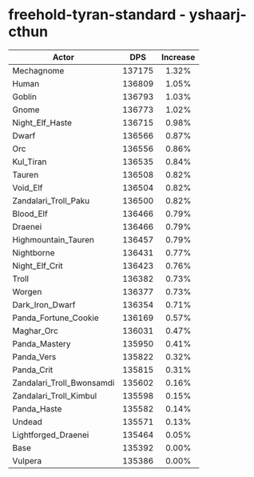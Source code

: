 # freehold-tyran-standard - yshaarj-cthun
| Actor | DPS | Increase |
|---|:---:|:---:|
|Mechagnome|137175|1.32%|
|Human|136809|1.05%|
|Goblin|136793|1.03%|
|Gnome|136773|1.02%|
|Night_Elf_Haste|136715|0.98%|
|Dwarf|136566|0.87%|
|Orc|136556|0.86%|
|Kul_Tiran|136535|0.84%|
|Tauren|136508|0.82%|
|Void_Elf|136504|0.82%|
|Zandalari_Troll_Paku|136500|0.82%|
|Blood_Elf|136466|0.79%|
|Draenei|136466|0.79%|
|Highmountain_Tauren|136457|0.79%|
|Nightborne|136431|0.77%|
|Night_Elf_Crit|136423|0.76%|
|Troll|136382|0.73%|
|Worgen|136377|0.73%|
|Dark_Iron_Dwarf|136354|0.71%|
|Panda_Fortune_Cookie|136169|0.57%|
|Maghar_Orc|136031|0.47%|
|Panda_Mastery|135950|0.41%|
|Panda_Vers|135822|0.32%|
|Panda_Crit|135815|0.31%|
|Zandalari_Troll_Bwonsamdi|135602|0.16%|
|Zandalari_Troll_Kimbul|135598|0.15%|
|Panda_Haste|135582|0.14%|
|Undead|135571|0.13%|
|Lightforged_Draenei|135464|0.05%|
|Base|135392|0.00%|
|Vulpera|135386|0.00%|
